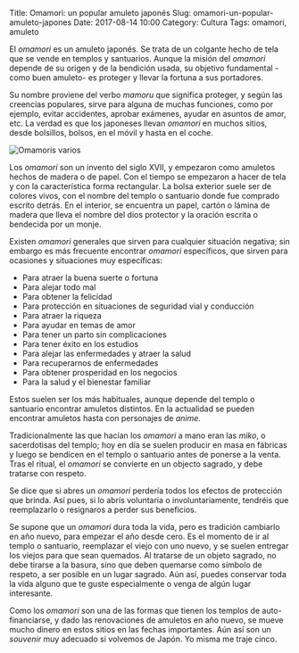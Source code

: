 Title: Omamori: un popular amuleto japonés
Slug: omamori-un-popular-amuleto-japones
Date: 2017-08-14 10:00
Category: Cultura
Tags: omamori, amuleto



El *omamori* es un amuleto japonés. Se trata de un colgante hecho de tela que se vende en templos y santuarios. Aunque la misión del *omamori* depende de su origen y de la bendición usada, su objetivo fundamental -como buen amuleto- es proteger y llevar la fortuna a sus portadores.

Su nombre proviene del verbo *mamoru* que significa proteger, y según las creencias populares, sirve para alguna de muchas funciones, como por ejemplo, evitar accidentes, aprobar exámenes, ayudar en asuntos de amor, etc. La verdad es que los japoneses llevan *omamori* en muchos sitios, desde bolsillos, bolsos, en el móvil y hasta en el coche.

![Omamoris varios]({static}/images/omamoris-varios.jpg)

Los *omamori* son un invento del siglo XVII, y empezaron como amuletos hechos de madera o de papel. Con el tiempo se empezaron a hacer de tela y con la característica forma rectangular. La bolsa exterior suele ser de colores vivos, con el nombre del templo o santuario donde fue comprado escrito detrás. En el interior, se encuentra un papel, cartón o lámina de madera que lleva el nombre del dios protector y la oración escrita o bendecida por un monje.

Existen *omamori* generales que sirven para cualquier situación negativa; sin embargo es más frecuente encontrar *omamori* específicos, que sirven para ocasiones y situaciones muy específicas:

* Para atraer la buena suerte o fortuna
* Para alejar todo mal
* Para obtener la felicidad
* Para protección en situaciones de seguridad vial y conducción
* Para atraer la riqueza
* Para ayudar en temas de amor
* Para tener un parto sin complicaciones
* Para tener éxito en los estudios
* Para alejar las enfermedades y atraer la salud
* Para recuperarnos de enfermedades
* Para obtener prosperidad en los negocios
* Para la salud y el bienestar familiar

Estos suelen ser los más habituales, aunque depende del templo o santuario encontrar amuletos distintos. En la actualidad se pueden encontrar amuletos hasta con personajes de *anime*.

Tradicionalmente las que hacían los *omamori* a mano eran las *miko*, o sacerdotisas del templo; hoy en día se suelen producir en masa en fábricas y luego se bendicen en el templo o santuario antes de ponerse a la venta. Tras el ritual, el *omamori* se convierte en un objecto sagrado, y debe tratarse con respeto.

Se dice que si abres un *omamori* perdería todos los efectos de protección que brinda. Así pues, si lo abrís voluntaria o involuntariamente, tendréis que reemplazarlo o resignaros a perder sus beneficios.

Se supone que un *omamori* dura toda la vida, pero es tradición cambiarlo en año nuevo, para empezar el año desde cero. Es el momento de ir al templo o santuario, reemplazar el viejo con uno nuevo, y se suelen entregar los viejos para que sean quemados. Al tratarse de un objeto sagrado, no debe tirarse a la basura, sino que deben quemarse como símbolo de respeto, a ser posible en un lugar sagrado. Aún así, puedes conservar toda la vida alguno que te guste especialmente o venga de algún lugar interesante.

Como los *omamori* son una de las formas que tienen los templos de auto-financiarse, y dado las renovaciones de amuletos en año nuevo, se mueve mucho dinero en estos sitios en las fechas importantes. Aún así son un *souvenir* muy adecuado si volvemos de Japón. Yo misma me traje cinco.
